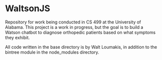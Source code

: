 # WaltsonJS
Repository for work being conducted in CS 499 at the University of Alabama.
This project is a work in progress, but the goal is to build a Watson chatbot to diagnose orthopedic patients based on what symptoms they exhibit.

All code written in the base directory is by Walt Loumakis, in addition to the bintree module in the node_modules directory.

